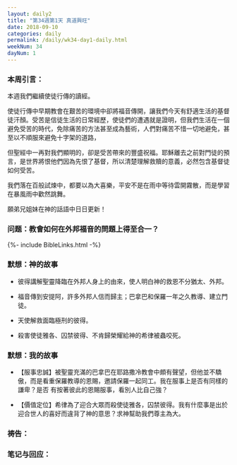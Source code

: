 ```yaml
---
layout: daily2
title: "第34週第1天 真道興旺"
date: 2018-09-10
categories: daily
permalink: /daily/wk34-day1-daily.html
weekNum: 34
dayNum: 1
---
```


### 本周引言：
本週我們繼續使徒行傳的讀經。

使徒行傳中早期教會在艱苦的環境中卻將福音傳開，讓我們今天有舒適生活的基督徒汗顏。受苦是信徒生活的日常經歷，使徒們的遭遇就是證明，但我們生活在一個避免受苦的時代，免除痛苦的方法甚至成為藝術，人們對痛苦不惜一切地避免，甚至以不順服來避免十字架的道路，

但聖經中一再對我們顯明的，卻是受苦帶來的豐盛祝福。耶穌離去之前對門徒的預言，是世界將恨他們因為先恨了基督，所以清楚理解救贖的意義，必然包含基督徒如何受苦。

我們落在百般試煉中，都要以為大喜樂，平安不是在雨中等待雲開霧散，而是學習在暴風雨中歡然跳舞。

願弟兄姐妹在神的話語中日日更新！

### 问题：教會如何在外邦福音的問題上得至合一？

{%- include BibleLinks.html -%}

### 默想：神的故事 
+ 彼得講解聖靈降臨在外邦人身上的由來，使人明白神的救恩不分猶太、外邦。

+ 福音傳到安提阿，許多外邦人信而歸主；巴拿巴和保羅一年之久教導、建立門徒。

+ 天使解救面臨極刑的彼得。

+ 殺害使徒雅各、囚禁彼得、不肯歸榮耀給神的希律被蟲咬死。

### 默想：我的故事
+ 【服事忠誠】被聖靈充滿的巴拿巴在耶路撒冷教會中頗有聲望，但他並不驕傲，而是看重保羅教導的恩賜，邀請保羅一起同工。我在服事上是否有同樣的謙卑？是否
有按著彼此的恩賜服事，看別人比自己強？

+ 【價值定位】希律為了迎合大眾而殺使徒雅各，囚禁彼得。我有什麼事是出於迎合世人的喜好而違背了神的意思？求神幫助我們尊主為大。

### 祷告：

### 笔记与回应：
